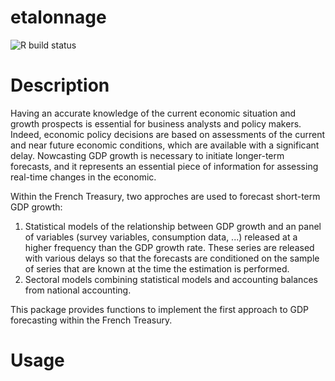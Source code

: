 # etalonnage
![R build status](https://github.com/aflatoune/etalonnage/workflows/R-CMD-check/badge.svg)

# Description

Having an accurate knowledge of the current economic situation and growth prospects is essential for business analysts and policy makers. Indeed, economic policy decisions
are based on assessments of the current and near future economic conditions, which are available with a significant delay. Nowcasting GDP growth is necessary to initiate longer-term forecasts, and it represents an essential piece of information for assessing real-time changes in the economic.

Within the French Treasury, two approches are used to forecast short-term GDP growth:

1. Statistical models of the relationship between GDP growth and an panel of variables (survey variables, consumption data, ...) released at a higher frequency than the GDP growth rate. These series are released with various delays so that the forecasts are conditioned on the sample of series that are known at the time the estimation is performed.
2. Sectoral models combining statistical models and accounting balances from national accounting.

This package provides functions to implement the first approach to GDP forecasting within the French Treasury.

# Usage
